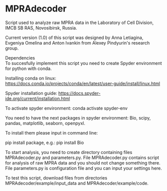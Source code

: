 # MPRAdecoder
Script used to analyze raw MPRA data in the Laboratory of Cell Division, IMCB SB RAS, Novosibirsk, Russia.

Current version (1.0) of this script was designed by Anna Letiagina, Evgeniya Omelina and Anton Ivankin from Alexey Pindyurin's research group. 

Dependencies  
To succesfully implement this script you need to create Spyder environment for python with conda.

Installing conda on linux: https://docs.conda.io/projects/conda/en/latest/user-guide/install/linux.html

Spyder installation guide: https://docs.spyder-ide.org/current/installation.html

To activate spyder environment:
conda activate spyder-env

You need to have the next packages in spyder environment:
Bio, scipy, pandas, matplotlib, seaborn, openpyxl. 

To install them please input in command line: 

pip install package, e.g.: pip install Bio


To start analysis, you need to create directory containing files MPRAdecoder.py and parameters.py. 
File MPRAdecoder.py contains script for analysis of raw MPRA data and you should not change something there.
File parameters.py is configuration file and you can input your settings here. 

To test this script, download files from directories MPRAdecoder/example/input_data and MPRAdecoder/example/code. 




